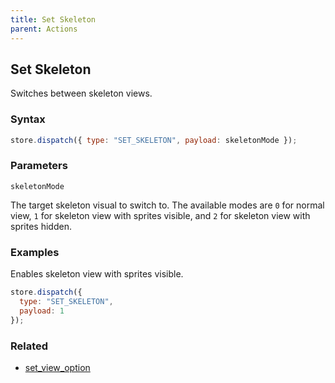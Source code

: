 ```yaml
---
title: Set Skeleton
parent: Actions
---
```


## Set Skeleton

Switches between skeleton views.

### Syntax

```js
store.dispatch({ type: "SET_SKELETON", payload: skeletonMode });
```

### Parameters

`skeletonMode`

The target skeleton visual to switch to. The available modes are `0` for normal view, `1` for skeleton view with sprites visible, and `2` for skeleton view with sprites hidden.

### Examples

Enables skeleton view with sprites visible.

```js
store.dispatch({
  type: "SET_SKELETON",
  payload: 1
});
```

### Related

- [set_view_option](./set_view_option.md)
